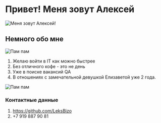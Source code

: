 # Привет! Меня зовут Алексей 

![Меня зовут Алексей!](https://sun1-83.userapi.com/s/v1/if1/JYOhflNxSAhqs3ZDRSlqH1mBhsMnsuxKMjMPISquVgqSCAUsrNh47tsRlxO-XiVrzKn8PQ.jpg?size=400x508&quality=96&crop=44,44,991,1260&ava=1)

## Немного обо мне

![Пам пам](https://creazilla-store.fra1.digitaloceanspaces.com/cliparts/3479261/quasi-celtic-ornamental-knot-49crossings-inrectangle-clipart-sm.png)

1. Желаю войти в IT как можно быстрее 
2. Без отличного кофе - это не день 
3. Уже в поиске вакансий QA 
4. В отношениях с замечательной девушкой Елизаветой уже 2 года.

![Пам пам](https://creazilla-store.fra1.digitaloceanspaces.com/cliparts/3479261/quasi-celtic-ornamental-knot-49crossings-inrectangle-clipart-sm.png)

### Контактные данные 

1. https://github.com/LeksBizo
2. +7 919 887 90 81 